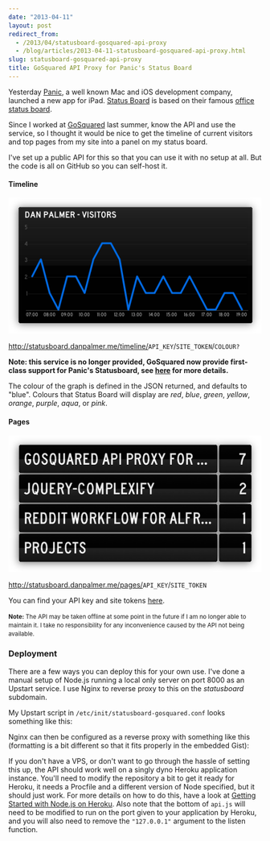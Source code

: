 ```yaml
---
date: "2013-04-11"
layout: post
redirect_from:
  - /2013/04/statusboard-gosquared-api-proxy
  - /blog/articles/2013-04-11-statusboard-gosquared-api-proxy.html
slug: statusboard-gosquared-api-proxy
title: GoSquared API Proxy for Panic's Status Board
---
```


Yesterday [Panic](http://panic.com), a well known Mac and iOS development company, launched a new app for iPad. [Status Board](http://panic.com/statusboard) is based on their famous [office status board](http://www.panic.com/blog/2010/03/the-panic-status-board/).

Since I worked at [GoSquared](http://gosquared.com/) last summer, know the API and use the service, so I thought it would be nice to get the timeline of current visitors and top pages from my site into a panel on my status board.

I've set up a public API for this so that you can use it with no setup at all. But the code is all on GitHub so you can self-host it.

#### Timeline

![GoSquared Statusboard Graph](images/statusboard-gosquared.png)

<a href="http://statusboard.danpalmer.me/timeline/demo/GSN-181546-E">http://statusboard.danpalmer.me/timeline/<code>API_KEY</code>/<code>SITE_TOKEN</code>/<code>COLOUR?</code></a>

**Note: this service is no longer provided, GoSquared now provide first-class support for Panic's Statusboard, see [here](https://www.gosquared.com/statusboard/) for more details.**

The colour of the graph is defined in the JSON returned, and defaults to "blue". Colours that Status Board will display are _red_, _blue_, _green_, _yellow_, _orange_, _purple_, _aqua_, or _pink_.

#### Pages

![GoSquared Statusboard List](images/statusboard-gosquared-pages.png)

<a href="http://statusboard.danpalmer.me/pages/demo/GSN-181546-E">http://statusboard.danpalmer.me/pages/<code>API_KEY</code>/<code>SITE_TOKEN</code></a>

You can find your API key and site tokens [here](https://www.gosquared.com/home/developer).

<script src="/assets/scripts/jquery-1.7.2.min.js"></script>
<script src="/assets/scripts/jquery.githubrepowidget.js"></script>
<div class="github-widget" data-repo="danpalmer/statusboard-gosquared"></div>

<small>**Note:** The API may be taken offline at some point in the future if I am no longer able to maintain it. I take no responsibility for any inconvenience caused by the API not being available.</small>

### Deployment

There are a few ways you can deploy this for your own use. I've done a manual setup of Node.js running a local only server on port 8000 as an Upstart service. I use Nginx to reverse proxy to this on the _statusboard_ subdomain.

My Upstart script in `/etc/init/statusboard-gosquared.conf` looks something like this:

<script src="https://gist.github.com/danpalmer/5372062.js"></script>

Nginx can then be configured as a reverse proxy with something like this (formatting is a bit different so that it fits properly in the embedded Gist):

<script src="https://gist.github.com/danpalmer/5372091.js"></script>

If you don't have a VPS, or don't want to go through the hassle of setting this up, the API should work well on a singly dyno Heroku application instance. You'll need to modify the repository a bit to get it ready for Heroku, it needs a Procfile and a different version of Node specified, but it should just work. For more details on how to do this, have a look at [Getting Started with Node.js on Heroku](https://devcenter.heroku.com/articles/nodejs). Also note that the bottom of <code>api.js</code> will need to be modified to run on the port given to your application by Heroku, and you will also need to remove the <code>"127.0.0.1"</code> argument to the listen function.
